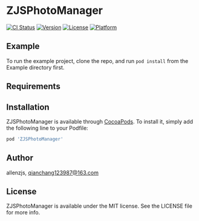 # ZJSPhotoManager

[![CI Status](https://img.shields.io/travis/allenzjs/ZJSPhotoManager.svg?style=flat)](https://travis-ci.org/allenzjs/ZJSPhotoManager)
[![Version](https://img.shields.io/cocoapods/v/ZJSPhotoManager.svg?style=flat)](https://cocoapods.org/pods/ZJSPhotoManager)
[![License](https://img.shields.io/cocoapods/l/ZJSPhotoManager.svg?style=flat)](https://cocoapods.org/pods/ZJSPhotoManager)
[![Platform](https://img.shields.io/cocoapods/p/ZJSPhotoManager.svg?style=flat)](https://cocoapods.org/pods/ZJSPhotoManager)

## Example

To run the example project, clone the repo, and run `pod install` from the Example directory first.

## Requirements

## Installation

ZJSPhotoManager is available through [CocoaPods](https://cocoapods.org). To install
it, simply add the following line to your Podfile:

```ruby
pod 'ZJSPhotoManager'
```

## Author

allenzjs, qianchang123987@163.com

## License

ZJSPhotoManager is available under the MIT license. See the LICENSE file for more info.
